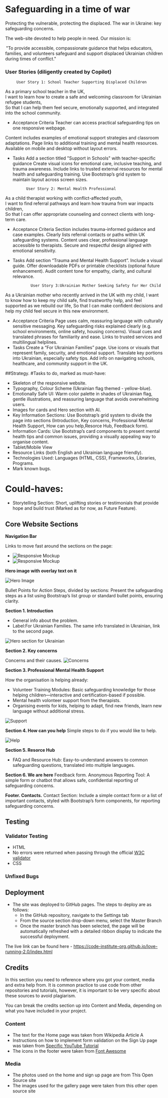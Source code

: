 # Safeguarding in a time of war

Protecting the vulnerable, protecting the displaced.
The war in Ukraine: key safeguarding concerns.

The web-site devoted to help people in need.
Our mission is:

 "To provide accessible, compassionate guidance that helps educators, families, and volunteers safeguard and support displaced Ukrainian children during times of conflict."

### User Stories (diligently created by Copilot)

         User Story 1: School Teacher Supporting Displaced Children
As a primary school teacher in the UK,  
I want to learn how to create a safe and welcoming classroom for Ukrainian refugee students,  
So that I can help them feel secure, emotionally supported, and integrated into the school community.

- Acceptance Criteria
Teacher can access practical safeguarding tips on one responsive webpage.

Content includes examples of emotional support strategies and classroom adaptations.
Page links to additional training and mental health resources.
Available on mobile and desktop without layout errors.

- Tasks
Add a section titled "Support in Schools" with teacher-specific guidance
Create visual icons for emotional care, inclusive teaching, and trauma awareness.
Include links to trusted external resources for mental health and safeguarding training.
Use Bootstrap’s grid system to maintain layout across screen sizes.

            User Story 2: Mental Health Professional
As a child therapist working with conflict-affected youth,  
I want to find referral pathways and learn how trauma from war impacts children,  
So that I can offer appropriate counseling and connect clients with long-term care.

- Acceptance Criteria
Section includes trauma-informed guidance and case examples.
Clearly lists referral contacts or paths within UK safeguarding systems.
Content uses clear, professional language accessible to therapists.
Secure and respectful design aligned with emotional sensitivity.

- Tasks
Add section “Trauma and Mental Health Support”.
Include a visual guide.
Offer downloadable PDFs or printable checklists (optional future enhancement).
Audit content tone for empathy, clarity, and cultural relevance.

              User Story 3:Ukrainian Mother Seeking Safety for Her Child
As a Ukrainian mother who recently arrived in the UK with my child, I want to know how to keep my child safe, find trustworthy help, and feel supported as we rebuild our life, So that I can make confident decisions and help my child feel secure in this new environment.

- Acceptance Criteria
Page uses calm, reassuring language with culturally sensitive messaging.
Key safeguarding risks explained clearly (e.g. school environments, online safety, housing concerns).
Visual cues and translated phrases for familiarity and ease.
Links to trusted services and multilingual helplines.
- Tasks
Create a “For Ukrainian Families” page.
Use icons or visuals that represent family, security, and emotional support.
Translate key portions into Ukrainian, especially safety tips.
Add info on navigating schools, healthcare, and community support in the UK.


##Strategy.
#Tasks to do, marked as must-have:

- Skeleton of the responsive website.
- Typography, Colour Scheme (Ukrainian flag themed - yellow-blue).
- Emotionally Safe UI: Warm color palette in shades of Ukrainian flag, gentle illustrations, and reassuring language that avoids overwhelming users.
- Images for cards and Hero section with AI.
- Key Information Sections: Use Bootstrap’s grid system to divide the page into sections (Introduction, Key concerns, Professional Mental Health Support, How can you help,Resorce Hub, Feedback form).
- Information Cards: Use Bootstrap’s card components to present mental health tips and common issues, providing a visually appealing way to organise content.
- Tablet/Mobile View
- Resource Links (both English and Ukrainian language friendly).
- Technologies Used: Languages (HTML, CSS), Frameworks, Libraries, Programs.
- Mark known bugs.

# Could-haves:
- Storytelling Section: Short, uplifting stories or testimonials that provide hope and build trust (Marked as for now, as Future Feature).

## Core Website Sections

__Navigation Bar__

Links to move fast around the sections on the page:
- ![Responsive Mockup](https://github.com/Val916/safeguarding/blob/main/assets/images/phone-size-mock-up.jpg)
- ![Responsive Mockup](https://github.com/Val916/safeguarding/blob/main/assets/images/wide-size-mock-up.jpg)

__Hero image with overlay text on it__

![Hero Image](https://github.com/Val916/safeguarding/blob/main/assets/images/hero2.jpeg)


Bullet Points for Action Steps, divided by sections: 
Present the safeguarding steps as a list using Bootstrap’s list group or standard bullet points, ensuring clarity.

__Section 1. Introduction__
- General info about the problem. 
- Label:For Ukrainian Families.
The same info translated in Ukrainian, link to the second page.

![Hero section for Ukrainian](https://github.com/Val916/safeguarding/blob/main/assets/images/hero-for-ukr.jpg)

__Section 2. Key concerns__

Concerns and their causes.
![Concerns](https://github.com/Val916/safeguarding/blob/main/assets/images/concerns-child.jpg)

__Section 3. Professional Mental Health Support__

How the organisation is helping already:
- Volunteer Training Modules: Basic safeguarding knowledge for those helping children—interactive and certification-based if possible.
- Mental health volonteer support from the therapists.
- Organising events for kids, helping to adapt, find new friends, learn new language without additional stress.

![Support](https://github.com/Val916/safeguarding/blob/main/assets/images/mental-support.jpeg)


__Section 4. How can you help__
 Simple steps to do if you would like to help.

![Help](https://github.com/Val916/safeguarding/blob/main/assets/images/how-can-you-help.jpeg)


__Section 5. Resorce Hub__
- FAQ and Resource Hub: Easy-to-understand answers to common safeguarding questions, translated into multiple languages.


__Section 6. We are here__
Feedback form.
Anonymous Reporting Tool: A simple form or chatbot that allows safe, confidential reporting of safeguarding concerns.

__Footer. Contacts.__
Contact Section: Include a simple contact form or a list of important contacts, styled with Bootstrap’s form components, for reporting safeguarding concerns.



## Testing 
### Validator Testing 
- HTML 
- No errors were returned when passing through the official [W3C validator](https://validator.w3.org/nu/?doc=https%3A%2F%2Fcode-institute-org.github.io%2Flove-running-2.0%2Findex.html)
- CSS
### Unfixed Bugs
## Deployment

- The site was deployed to GitHub pages. The steps to deploy are as follows: 
  - In the GitHub repository, navigate to the Settings tab 
  - From the source section drop-down menu, select the Master Branch
  - Once the master branch has been selected, the page will be automatically refreshed with a detailed ribbon display to indicate the successful deployment. 

The live link can be found here - https://code-institute-org.github.io/love-running-2.0/index.html 

## Credits 

In this section you need to reference where you got your content, media and extra help from. It is common practice to use code from other repositories and tutorials, however, it is important to be very specific about these sources to avoid plagiarism. 

You can break the credits section up into Content and Media, depending on what you have included in your project. 

### Content 

- The text for the Home page was taken from Wikipedia Article A
- Instructions on how to implement form validation on the Sign Up page was taken from [Specific YouTube Tutorial](https://www.youtube.com/)
- The icons in the footer were taken from [Font Awesome](https://fontawesome.com/)

### Media

- The photos used on the home and sign up page are from This Open Source site
- The images used for the gallery page were taken from this other open source site
